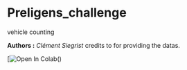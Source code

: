 # Preligens_challenge
vehicle counting

**Authors :** *Clément Siegrist* credits to for providing the datas.

[![Open In Colab]((https://colab.research.google.com/assets/colab-badge.svg)])()
